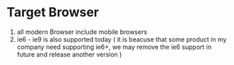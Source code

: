 # Target Browser


1. all modern Browser include mobile browsers
2. ie6 - ie9 is also supported today ( it is beacuse that some product in my company need supporting ie6+, we may remove the ie6 support in future and release another version )